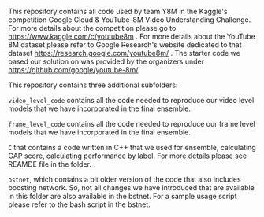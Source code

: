This repository contains all code used by team Y8M in the Kaggle's competition Google Cloud & YouTube-8M Video Understanding Challenge. For more details about the competition please go to https://www.kaggle.com/c/youtube8m . For more details about the YouTube 8M dataset please refer to Google Research's website dedicated to that dataset https://research.google.com/youtube8m/ . The starter code we based our solution on was provided by the organizers under https://github.com/google/youtube-8m/ 


This repository contains three additional subfolders:

`video_level_code` contains all the code needed to reproduce our video level models that we have incorporated in the final ensemble.

`frame_level_code` contains all the code needed to reproduce our frame level models that we have incorporated in the final ensemble.

`C` that contains a code written in C++ that we used for ensemble, calculating GAP score, calculating performance by label. For more details please see REAMDE file in the folder.

`bstnet`, which contains a bit older version of the code that also includes boosting network. So, not all changes we have introduced that are available in this folder are also available in the bstnet. For a sample usage script please refer to the bash script in the bstnet.

